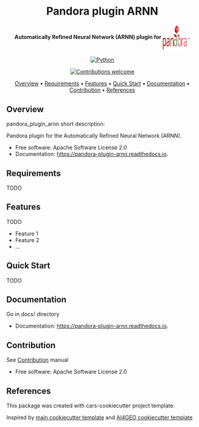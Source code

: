 <div align="center">
<h1 align="center"> Pandora plugin ARNN </h1>

<h4 align="center"> Automatically Refined Neural Network (ARNN) plugin for <a href="https://github.com/CNES/Pandora"><img align="center" src="https://raw.githubusercontent.com/CNES/Pandora/master/doc/sources/Images/logo/logo_typo.svg?inline=false" width="64" height="64"/></a>  .</h4>

[![Python](https://img.shields.io/badge/python-v3.6+-blue.svg)](https://www.python.org/downloads/release/python-360/)

[![Contributions welcome](https://img.shields.io/badge/contributions-welcome-orange.svg)](CONTRIBUTING.md)

<p>
  <a href="#overview">Overview</a> •
  <a href="#requirements">Requirements</a> •
  <a href="#features">Features</a> •
  <a href="#quick-start">Quick Start</a> •
  <a href="#documentation">Documentation</a> •
  <a href="#contribution">Contribution</a> •
  <a href="#references">References</a>
</p>
</div>

## Overview

pandora_plugin_arnn short description:

Pandora plugin for the Automatically Refined Neural Network (ARNN).


* Free software: Apache Software License 2.0
* Documentation: https://pandora-plugin-arnn.readthedocs.io.


## Requirements

TODO

## Features

TODO

- Feature 1
- Feature 2
- ...

## Quick Start

TODO

## Documentation

Go in docs/ directory


* Documentation: https://pandora-plugin-arnn.readthedocs.io.


## Contribution

See [Contribution](./CONTRIBUTING.md) manual


* Free software: Apache Software License 2.0


## References

This package was created with cars-cookiecutter project template.

Inspired by [main cookiecutter template](https://github.com/audreyfeldroy/cookiecutter-pypackage) and 
[AI4GEO cookiecutter template](https://gitlab.cnes.fr/ai4geo/lot2/cookiecutter-python)